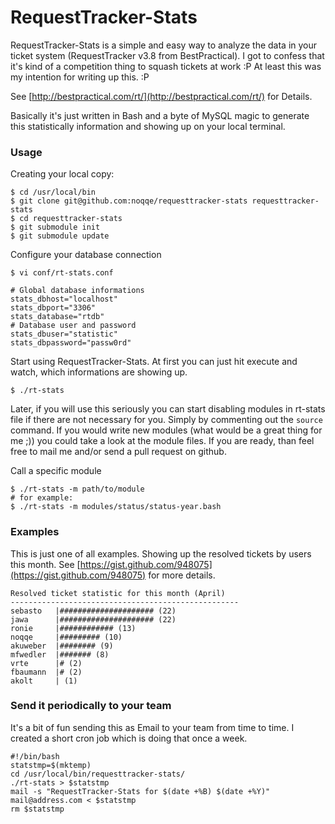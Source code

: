 # RequestTracker-Stats
RequestTracker-Stats is a simple and easy way to analyze the data in your ticket
system (RequestTracker v3.8 from BestPractical). I got to confess that it's kind of a competition thing to squash tickets at work :P At least this was my intention for writing up this. :P 

See [http://bestpractical.com/rt/](http://bestpractical.com/rt/) for Details.

Basically it's just written in Bash and a byte of MySQL magic to generate this statistically information and showing up on your local terminal. 

### Usage
Creating your local copy:

    $ cd /usr/local/bin
    $ git clone git@github.com:noqqe/requesttracker-stats requesttracker-stats
    $ cd requesttracker-stats
    $ git submodule init
    $ git submodule update

Configure your database connection

    $ vi conf/rt-stats.conf

    # Global database informations
    stats_dbhost="localhost"
    stats_dbport="3306"
    stats_database="rtdb"
    # Database user and password 
    stats_dbuser="statistic"
    stats_dbpassword="passw0rd"

Start using RequestTracker-Stats. At first you can just hit execute and watch,
which informations are showing up. 

    $ ./rt-stats

Later, if you will use this seriously you can start disabling modules in
rt-stats file if there are not necessary for you. Simply by commenting out the `source` command. If you would write
new modules (what would be a great thing for me ;)) you could take a look at the
module files. If you are ready, than feel free to mail me and/or send a pull
request on github.

Call a specific module 

    $ ./rt-stats -m path/to/module
    # for example:
    $ ./rt-stats -m modules/status/status-year.bash

### Examples

This is just one of all examples. Showing up the resolved tickets by users this
month. See [https://gist.github.com/948075](https://gist.github.com/948075) for more details.

    Resolved ticket statistic for this month (April)
    ---------------------------------------------------
    sebasto   |##################### (22)
    jawa      |##################### (22)
    ronie     |############ (13)
    noqqe     |######### (10)
    akuweber  |######## (9)
    mfwedler  |####### (8)
    vrte      |# (2)
    fbaumann  |# (2)
    akolt     | (1)

### Send it periodically to your team

It's a bit of fun sending this as Email to your team from time to time. I created a short cron job which is doing that once a week. 

    #!/bin/bash
    statstmp=$(mktemp)
    cd /usr/local/bin/requesttracker-stats/
    ./rt-stats > $statstmp
    mail -s "RequestTracker-Stats for $(date +%B) $(date +%Y)" mail@address.com < $statstmp
    rm $statstmp

